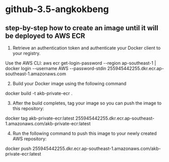 # github-3.5-angkokbeng

## step-by-step how to create an image until it will be deployed to AWS ECR

1. Retrieve an authentication token and authenticate your Docker client to your registry.

Use the AWS CLI: aws ecr get-login-password --region ap-southeast-1 | docker login --username AWS --password-stdin 255945442255.dkr.ecr.ap-southeast-1.amazonaws.com


2. Build your Docker image using the following command

docker build -t akb-private-ecr .


3. After the build completes, tag your image so you can push the image to this repository:

docker tag akb-private-ecr:latest 255945442255.dkr.ecr.ap-southeast-1.amazonaws.com/akb-private-ecr:latest

4. Run the following command to push this image to your newly created AWS repository:

docker push 255945442255.dkr.ecr.ap-southeast-1.amazonaws.com/akb-private-ecr:latest
